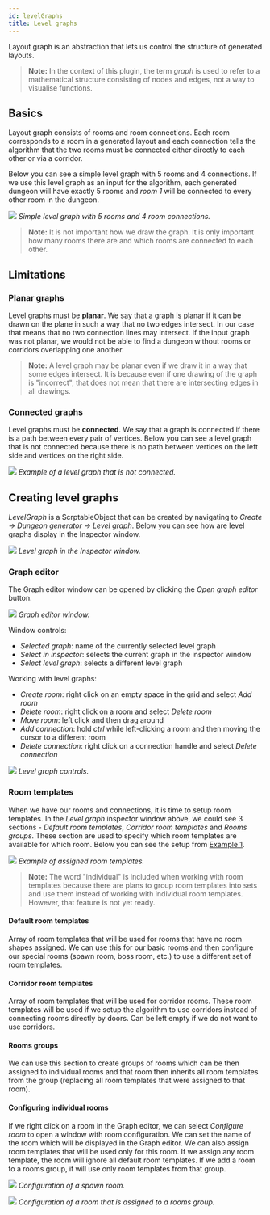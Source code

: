 ```yaml
---
id: levelGraphs
title: Level graphs
---
```


Layout graph is an abstraction that lets us control the structure of generated layouts. 

> **Note:** In the context of this plugin, the term *graph* is used to refer to a mathematical structure consisting of nodes and edges, not a way to visualise functions.

## Basics

Layout graph consists of rooms and room connections. Each room corresponds to a room in a generated layout and each connection tells the algorithm that the two rooms must be connected either directly to each other or via a corridor.

Below you can see a simple level graph with 5 rooms and 4 connections. If we use this level graph as an input for the algorithm, each generated dungeon will have exactly 5 rooms and *room 1* will be connected to every other room in the dungeon.

![](assets/basic_level_graph.png)
*Simple level graph with 5 rooms and 4 room connections.*

> **Note:** It is not important how we draw the graph. It is only important how many rooms there are and which rooms are connected to each other.

## Limitations

### Planar graphs

Level graphs must be **planar**. We say that a graph is planar if it can be drawn on the plane in such a way that no two edges intersect. In our case that means that no two connection lines may intersect. If the input graph was not planar, we would not be able to find a dungeon without rooms or corridors overlapping one another.

> **Note:** A level graph may be planar even if we draw it in a way that some edges intersect. It is because even if one drawing of the graph is "incorrect", that does not mean that there are intersecting edges in all drawings.

### Connected graphs

Level graphs must be **connected**. We say that a graph is connected if there is a path between every pair of vertices. Below you can see a level graph that is not connected because there is no path between vertices on the left side and vertices on the right side.

![](assets/not_connected_level_graph.png)
*Example of a level graph that is not connected.*

## Creating level graphs

*LevelGraph* is a ScrptableObject that can be created by navigating to *Create -> Dungeon generator -> Level graph*. Below you can see how are level graphs display in the Inspector window.

![](assets/level_graph_inspector.png)
*Level graph in the Inspector window.*

### Graph editor

The Graph editor window can be opened by clicking the *Open graph editor* button.

![](assets/level_graph_window.png)
*Graph editor window.*

Window controls:
- *Selected graph*: name of the currently selected level graph
- *Select in inspector*: selects the current graph in the inspector window
- *Select level graph*: selects a different level graph

Working with level graphs:
- *Create room*: right click on an empty space in the grid and select *Add room*
- *Delete room*: right click on a room and select *Delete room*
- *Move room*: left click and then drag around
- *Add connection*: hold *ctrl* while left-clicking a room and then moving the cursor to a different room
- *Delete connection*: right click on a connection handle and select *Delete connection*

![](assets/level_graph_controls.gif)
*Level graph controls.*

### Room templates

When we have our rooms and connections, it is time to setup room templates. In the *Level graph* inspector window above, we could see 3 sections - *Default room templates*, *Corridor room templates* and *Rooms groups*. These section are used to specify which room templates are available for which room. Below you can see the setup from [Example 1](example1.md).

![](assets/level_graph_inspector2.png)
*Example of assigned room templates.*

> **Note:** The word "individual" is included when working with room templates because there are plans to group room templates into sets and use them instead of working with individual room templates. However, that feature is not yet ready.

#### Default room templates

Array of room templates that will be used for rooms that have no room shapes assigned. We can use this for our basic rooms and then configure our special rooms (spawn room, boss room, etc.) to use a different set of room templates.

#### Corridor room templates

Array of room templates that will be used for corridor rooms. These room templates will be used if we setup the algorithm to use corridors instead of connecting rooms directly by doors. Can be left empty if we do not want to use corridors.

#### Rooms groups

We can use this section to create groups of rooms which can be then assigned to individual rooms and that room then inherits all room templates from the group (replacing all room templates that were assigned to that room).

#### Configuring individual rooms

If we right click on a room in the Graph editor, we can select *Configure room* to open a window with room configuration. We can set the name of the room which will be displayed in the Graph editor. We can also assign room templates that will be used only for this room. If we assign any room template, the room will ignore all default room templates. If we add a room to a rooms group, it will use only room templates from that group.

![](assets/room_inspector1.png)
*Configuration of a spawn room.*

![](assets/room_inspector2.png)
*Configuration of a room that is assigned to a rooms group.*